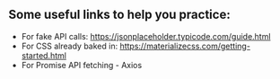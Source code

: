 ## Some useful links to help you practice:

* For fake API calls: https://jsonplaceholder.typicode.com/guide.html
* For CSS already baked in: https://materializecss.com/getting-started.html
* For Promise API fetching - Axios